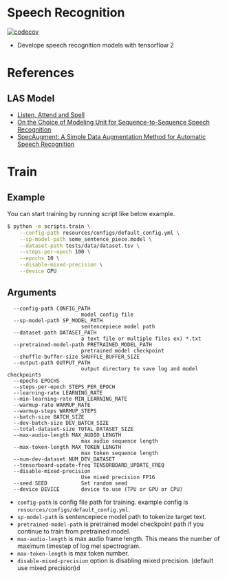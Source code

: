 # Speech Recognition

[![codecov](https://codecov.io/gh/cosmoquester/speech-recognition/branch/master/graph/badge.svg?token=veHoLRzJum)](https://codecov.io/gh/cosmoquester/speech-recognition)

- Develope speech recognition models with tensorflow 2

# References

## LAS Model

- [Listen, Attend and Spell](https://arxiv.org/abs/1508.01211)
- [On the Choice of Modeling Unit for Sequence-to-Sequence Speech Recognition](https://arxiv.org/abs/1902.01955)
- [SpecAugment: A Simple Data Augmentation Method for Automatic Speech Recognition](https://arxiv.org/abs/1904.08779v3)

# Train

## Example

You can start training by running script like below example.
```sh
$ python -m scripts.train \
    --config-path resources/configs/default_config.yml \
    --sp-model-path some_sentence_piece.model \
    --dataset-path tests/data/dataset.tsv \
    --steps-per-epoch 100 \
    --epochs 10 \
    --disable-mixed-precision \
    --device GPU
```

## Arguments

```text
  --config-path CONFIG_PATH
                        model config file
  --sp-model-path SP_MODEL_PATH
                        sentencepiece model path
  --dataset-path DATASET_PATH
                        a text file or multiple files ex) *.txt
  --pretrained-model-path PRETRAINED_MODEL_PATH
                        pretrained model checkpoint
  --shuffle-buffer-size SHUFFLE_BUFFER_SIZE
  --output-path OUTPUT_PATH
                        output directory to save log and model checkpoints
  --epochs EPOCHS
  --steps-per-epoch STEPS_PER_EPOCH
  --learning-rate LEARNING_RATE
  --min-learning-rate MIN_LEARNING_RATE
  --warmup-rate WARMUP_RATE
  --warmup-steps WARMUP_STEPS
  --batch-size BATCH_SIZE
  --dev-batch-size DEV_BATCH_SIZE
  --total-dataset-size TOTAL_DATASET_SIZE
  --max-audio-length MAX_AUDIO_LENGTH
                        max audio sequence length
  --max-token-length MAX_TOKEN_LENGTH
                        max token sequence length
  --num-dev-dataset NUM_DEV_DATASET
  --tensorboard-update-freq TENSORBOARD_UPDATE_FREQ
  --disable-mixed-precision
                        Use mixed precision FP16
  --seed SEED           Set random seed
  --device DEVICE       device to use (TPU or GPU or CPU)
```
- `config-path` is config file path for training. example config is `resources/configs/default_config.yml`.
- `sp-model-path` is sentencepiece model path to tokenize target text.
- `pretrained-model-path` is pretrained model checkpoint path if you continue to train from pretrained model.
- `max-audio-length` is max audio frame length. This means the number of maximum timestep of log mel spectrogram.
- `max-token-length` is max token number.
- `disable-mixed-precision` option is disabling mixed precision. (default use mixed precision)d
